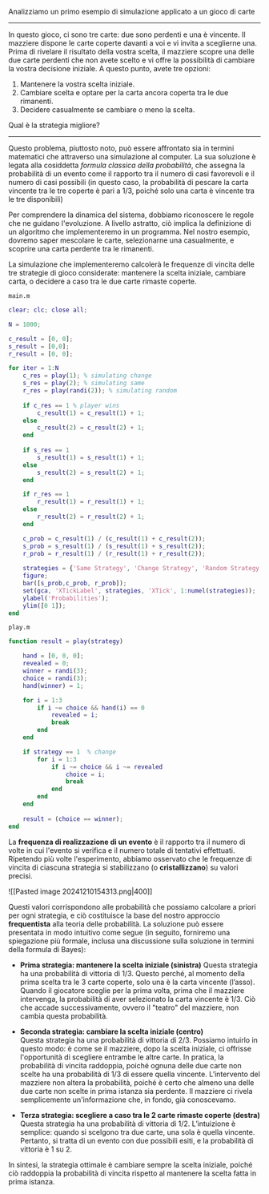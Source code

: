Analizziamo un primo esempio di simulazione applicato a un gioco di carte

---

In questo gioco, ci sono tre carte: due sono perdenti e una è vincente. Il mazziere dispone le carte coperte davanti a voi e vi invita a sceglierne una. Prima di rivelare il risultato della vostra scelta, il mazziere scopre una delle due carte perdenti che non avete scelto e vi offre la possibilità di cambiare la vostra decisione iniziale. A questo punto, avete tre opzioni: 

1. Mantenere la vostra scelta iniziale.
2. Cambiare scelta e optare per la carta ancora coperta tra le due rimanenti.
3. Decidere casualmente se cambiare o meno la scelta.

Qual è la strategia migliore?

---

Questo problema, piuttosto noto, può essere affrontato sia in termini matematici che attraverso una simulazione al computer. La sua soluzione è legata alla cosiddetta *formula classica della probabilità*, che assegna la probabilità di un evento come il rapporto tra il numero di casi favorevoli e il numero di casi possibili (in questo caso, la probabilità di pescare la carta vincente tra le tre coperte è pari a 1/3, poiché solo una carta è vincente tra le tre disponibili)

Per comprendere la dinamica del sistema, dobbiamo riconoscere le regole che ne guidano l'evoluzione. A livello astratto, ciò implica la definizione di un algoritmo che implementeremo in un programma. Nel nostro esempio, dovremo saper mescolare le carte, selezionarne una casualmente, e scoprire una carta perdente tra le rimanenti.

La simulazione che implementeremo calcolerà le frequenze di vincita delle tre strategie di gioco considerate: mantenere la scelta iniziale, cambiare carta, o decidere a caso tra le due carte rimaste coperte.

`main.m`

```matlab
clear; clc; close all;

N = 1000;

c_result = [0, 0];
s_result = [0,0];
r_result = [0, 0];

for iter = 1:N  
    c_res = play(1); % simulating change
    s_res = play(2); % simulating same
    r_res = play(randi(2)); % simulating random
    
    if c_res == 1 % player wins
        c_result(1) = c_result(1) + 1;
    else
        c_result(2) = c_result(2) + 1;
    end
    
    if s_res == 1
        s_result(1) = s_result(1) + 1;
    else
        s_result(2) = s_result(2) + 1;
    end

    if r_res == 1
        r_result(1) = r_result(1) + 1;
    else
        r_result(2) = r_result(2) + 1;
    end

    c_prob = c_result(1) / (c_result(1) + c_result(2));
    s_prob = s_result(1) / (s_result(1) + s_result(2));
    r_prob = r_result(1) / (r_result(1) + r_result(2));
    
    strategies = {'Same Strategy', 'Change Strategy', 'Random Strategy'};
    figure;
    bar([s_prob,c_prob, r_prob]);
    set(gca, 'XTickLabel', strategies, 'XTick', 1:numel(strategies));
    ylabel('Probabilities');
    ylim([0 1]);
end
```

`play.m`

```matlab
function result = play(strategy)

    hand = [0, 0, 0];
    revealed = 0;
    winner = randi(3);
    choice = randi(3);
    hand(winner) = 1;

    for i = 1:3
        if i ~= choice && hand(i) == 0
            revealed = i;
            break
        end
    end

    if strategy == 1  % change
        for i = 1:3
            if i ~= choice && i ~= revealed
                choice = i;
                break
            end
        end
    end
    
    result = (choice == winner);
end
```


La **frequenza di realizzazione di un evento** è il rapporto tra il numero di volte in cui l'evento si verifica e il numero totale di tentativi effettuati. Ripetendo più volte l'esperimento, abbiamo osservato che le frequenze di vincita di ciascuna strategia si stabilizzano (o **cristallizzano**) su valori precisi.

![[Pasted image 20241210154313.png|400]]

Questi valori corrispondono alle probabilità che possiamo calcolare a priori per ogni strategia, e ciò costituisce la base del nostro approccio **frequentista** alla teoria delle probabilità. La soluzione può essere presentata in modo intuitivo come segue (in seguito, forniremo una spiegazione più formale, inclusa una discussione sulla soluzione in termini della formula di Bayes):

- **Prima strategia: mantenere la scelta iniziale (sinistra)**
  Questa strategia ha una probabilità di vittoria di 1/3. Questo perché, al momento della prima scelta tra le 3 carte coperte, solo una è la carta vincente (l’asso). Quando il giocatore sceglie per la prima volta, prima che il mazziere intervenga, la probabilità di aver selezionato la carta vincente è 1/3. Ciò che accade successivamente, ovvero il "teatro" del mazziere, non cambia questa probabilità.

- **Seconda strategia: cambiare la scelta iniziale (centro)**  
  Questa strategia ha una probabilità di vittoria di 2/3. Possiamo intuirlo in questo modo: è come se il mazziere, dopo la scelta iniziale, ci offrisse l'opportunità di scegliere entrambe le altre carte. In pratica, la probabilità di vincita raddoppia, poiché ognuna delle due carte non scelte ha una probabilità di 1/3 di essere quella vincente. L’intervento del mazziere non altera la probabilità, poiché è certo che almeno una delle due carte non scelte in prima istanza sia perdente. Il mazziere ci rivela semplicemente un'informazione che, in fondo, già conoscevamo.

- **Terza strategia: scegliere a caso tra le 2 carte rimaste coperte (destra)**  
  Questa strategia ha una probabilità di vittoria di 1/2. L’intuizione è semplice: quando si scelgono tra due carte, una sola è quella vincente. Pertanto, si tratta di un evento con due possibili esiti, e la probabilità di vittoria è 1 su 2.

In sintesi, la strategia ottimale è cambiare sempre la scelta iniziale, poiché ciò raddoppia la probabilità di vincita rispetto al mantenere la scelta fatta in prima istanza.